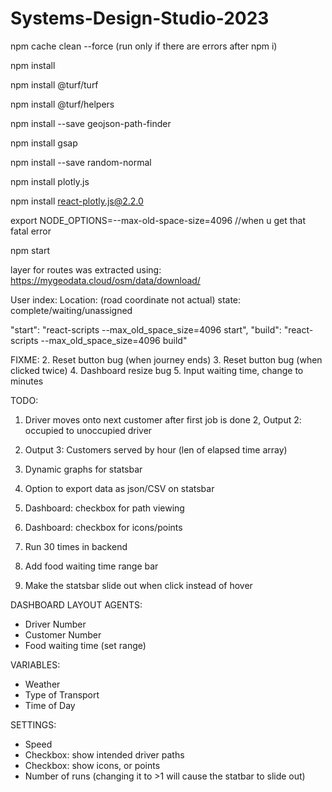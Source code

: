 # Systems-Design-Studio-2023

npm cache clean --force  (run only if there are errors after npm i)

npm install

npm install @turf/turf

npm install @turf/helpers

npm install --save geojson-path-finder

npm install gsap

npm install --save random-normal 

npm install plotly.js  

npm install react-plotly.js@2.2.0     

export NODE_OPTIONS=--max-old-space-size=4096       //when u get that fatal error

npm start

layer for routes was extracted using:
https://mygeodata.cloud/osm/data/download/


User index:
Location: (road coordinate not actual)
state: complete/waiting/unassigned


"start": "react-scripts --max_old_space_size=4096 start",
"build": "react-scripts --max_old_space_size=4096 build"

FIXME:
2. Reset button bug (when journey ends)
3. Reset button bug (when clicked twice)
4. Dashboard resize bug
5. Input waiting time, change to minutes

TODO: 
1. Driver moves onto next customer after first job is done
2, Output 2: occupied to unoccupied driver
3. Output 3: Customers served by hour (len of elapsed time array)
4. Dynamic graphs for statsbar

3. Option to export data as json/CSV on statsbar
4. Dashboard: checkbox for path viewing
5. Dashboard: checkbox for icons/points
6. Run 30 times in backend
9. Add food waiting time range bar
10. Make the statsbar slide out when click instead of hover


DASHBOARD LAYOUT
AGENTS:
- Driver Number
- Customer Number
- Food waiting time (set range)

VARIABLES:
- Weather
- Type of Transport
- Time of Day

SETTINGS:
- Speed
- Checkbox: show intended driver paths
- Checkbox: show icons, or points
- Number of runs (changing it to >1 will cause the statbar to slide out)